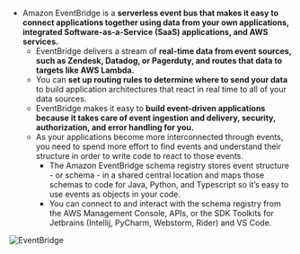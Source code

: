 * Amazon EventBridge is a **serverless event bus that makes it easy to connect applications together using data from your own applications, integrated Software-as-a-Service (SaaS) applications, and AWS services.**
  * EventBridge delivers a stream of **real-time data from event sources, such as Zendesk, Datadog, or Pagerduty, and routes that data to targets like AWS Lambda.**
  * You can **set up routing rules to determine where to send your data** to build application architectures that react in real time to all of your data sources. 
  * EventBridge makes it easy to **build event-driven applications because it takes care of event ingestion and delivery, security, authorization, and error handling for you.**
  * As your applications become more interconnected through events, you need to spend more effort to find events and understand their structure in order to write code to react to those events. 
    * The Amazon EventBridge schema registry stores event structure - or schema - in a shared central location and maps those schemas to code for Java, Python, and Typescript so it’s easy to use events as objects in your code. 
    * You can connect to and interact with the schema registry from the AWS Management Console, APIs, or the SDK Toolkits for Jetbrains (Intellij, PyCharm, Webstorm, Rider) and VS Code.
    
 ![EventBridge](https://d1.awsstatic.com/asset-repository/product-page-diagram-EventBridge_How-it-works_GA@2x.400d9a43a0a23ab2770bde727234395ab369e838.png)
